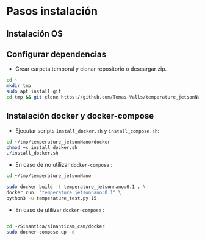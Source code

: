 # Pasos instalación

## Instalación OS


## Configurar dependencias

- Crear carpeta temporal y clonar repositorio o descargar zip.

```bash
cd ~
mkdir tmp
sudo apt install git
cd tmp && git clone https://github.com/Tomas-Valls/temperature_jetsonNano.git
```

## Instalación docker y docker-compose

- Ejecutar scripts `install_docker.sh` y `install_compose.sh`:

```bash
cd ~/tmp/temperature_jetsonNano/docker
chmod +x install_docker.sh
./install_docker.sh
```







- En caso de no utilizar `docker-compose` :

```bash
cd ~/tmp/temperature_jetsonNano

sudo docker build -t temperature_jetsonnano:0.1 . \
docker run  "temperature_jetsonnano:0.1" \
python3 -u temperature_test.py 15 

```

- En caso de utilizar `docker-compose` :

```bash

cd ~/Sinantica/sinanticam_cam/docker
sudo docker-compose up -d

```